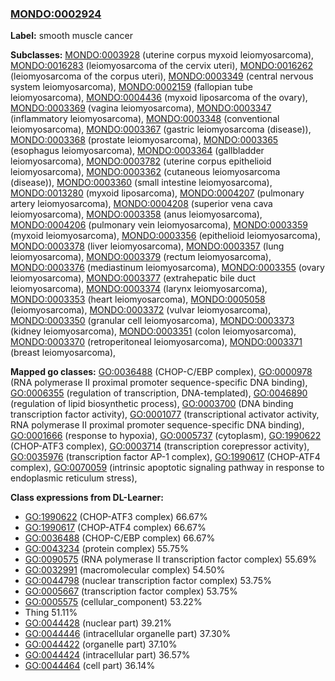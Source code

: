 
### [MONDO:0002924](http://purl.obolibrary.org/obo/MONDO_0002924)
**Label:** smooth muscle cancer

**Subclasses:** [MONDO:0003928](http://purl.obolibrary.org/obo/MONDO_0003928) (uterine corpus myxoid leiomyosarcoma), [MONDO:0016283](http://purl.obolibrary.org/obo/MONDO_0016283) (leiomyosarcoma of the cervix uteri), [MONDO:0016262](http://purl.obolibrary.org/obo/MONDO_0016262) (leiomyosarcoma of the corpus uteri), [MONDO:0003349](http://purl.obolibrary.org/obo/MONDO_0003349) (central nervous system leiomyosarcoma), [MONDO:0002159](http://purl.obolibrary.org/obo/MONDO_0002159) (fallopian tube leiomyosarcoma), [MONDO:0004436](http://purl.obolibrary.org/obo/MONDO_0004436) (myxoid liposarcoma of the ovary), [MONDO:0003369](http://purl.obolibrary.org/obo/MONDO_0003369) (vagina leiomyosarcoma), [MONDO:0003347](http://purl.obolibrary.org/obo/MONDO_0003347) (inflammatory leiomyosarcoma), [MONDO:0003348](http://purl.obolibrary.org/obo/MONDO_0003348) (conventional leiomyosarcoma), [MONDO:0003367](http://purl.obolibrary.org/obo/MONDO_0003367) (gastric leiomyosarcoma (disease)), [MONDO:0003368](http://purl.obolibrary.org/obo/MONDO_0003368) (prostate leiomyosarcoma), [MONDO:0003365](http://purl.obolibrary.org/obo/MONDO_0003365) (esophagus leiomyosarcoma), [MONDO:0003364](http://purl.obolibrary.org/obo/MONDO_0003364) (gallbladder leiomyosarcoma), [MONDO:0003782](http://purl.obolibrary.org/obo/MONDO_0003782) (uterine corpus epithelioid leiomyosarcoma), [MONDO:0003362](http://purl.obolibrary.org/obo/MONDO_0003362) (cutaneous leiomyosarcoma (disease)), [MONDO:0003360](http://purl.obolibrary.org/obo/MONDO_0003360) (small intestine leiomyosarcoma), [MONDO:0013280](http://purl.obolibrary.org/obo/MONDO_0013280) (myxoid liposarcoma), [MONDO:0004207](http://purl.obolibrary.org/obo/MONDO_0004207) (pulmonary artery leiomyosarcoma), [MONDO:0004208](http://purl.obolibrary.org/obo/MONDO_0004208) (superior vena cava leiomyosarcoma), [MONDO:0003358](http://purl.obolibrary.org/obo/MONDO_0003358) (anus leiomyosarcoma), [MONDO:0004206](http://purl.obolibrary.org/obo/MONDO_0004206) (pulmonary vein leiomyosarcoma), [MONDO:0003359](http://purl.obolibrary.org/obo/MONDO_0003359) (myxoid leiomyosarcoma), [MONDO:0003356](http://purl.obolibrary.org/obo/MONDO_0003356) (epithelioid leiomyosarcoma), [MONDO:0003378](http://purl.obolibrary.org/obo/MONDO_0003378) (liver leiomyosarcoma), [MONDO:0003357](http://purl.obolibrary.org/obo/MONDO_0003357) (lung leiomyosarcoma), [MONDO:0003379](http://purl.obolibrary.org/obo/MONDO_0003379) (rectum leiomyosarcoma), [MONDO:0003376](http://purl.obolibrary.org/obo/MONDO_0003376) (mediastinum leiomyosarcoma), [MONDO:0003355](http://purl.obolibrary.org/obo/MONDO_0003355) (ovary leiomyosarcoma), [MONDO:0003377](http://purl.obolibrary.org/obo/MONDO_0003377) (extrahepatic bile duct leiomyosarcoma), [MONDO:0003374](http://purl.obolibrary.org/obo/MONDO_0003374) (larynx leiomyosarcoma), [MONDO:0003353](http://purl.obolibrary.org/obo/MONDO_0003353) (heart leiomyosarcoma), [MONDO:0005058](http://purl.obolibrary.org/obo/MONDO_0005058) (leiomyosarcoma), [MONDO:0003372](http://purl.obolibrary.org/obo/MONDO_0003372) (vulvar leiomyosarcoma), [MONDO:0003350](http://purl.obolibrary.org/obo/MONDO_0003350) (granular cell leiomyosarcoma), [MONDO:0003373](http://purl.obolibrary.org/obo/MONDO_0003373) (kidney leiomyosarcoma), [MONDO:0003351](http://purl.obolibrary.org/obo/MONDO_0003351) (colon leiomyosarcoma), [MONDO:0003370](http://purl.obolibrary.org/obo/MONDO_0003370) (retroperitoneal leiomyosarcoma), [MONDO:0003371](http://purl.obolibrary.org/obo/MONDO_0003371) (breast leiomyosarcoma), 

**Mapped go classes:** [GO:0036488](http://purl.obolibrary.org/obo/GO_0036488) (CHOP-C/EBP complex), [GO:0000978](http://purl.obolibrary.org/obo/GO_0000978) (RNA polymerase II proximal promoter sequence-specific DNA binding), [GO:0006355](http://purl.obolibrary.org/obo/GO_0006355) (regulation of transcription, DNA-templated), [GO:0046890](http://purl.obolibrary.org/obo/GO_0046890) (regulation of lipid biosynthetic process), [GO:0003700](http://purl.obolibrary.org/obo/GO_0003700) (DNA binding transcription factor activity), [GO:0001077](http://purl.obolibrary.org/obo/GO_0001077) (transcriptional activator activity, RNA polymerase II proximal promoter sequence-specific DNA binding), [GO:0001666](http://purl.obolibrary.org/obo/GO_0001666) (response to hypoxia), [GO:0005737](http://purl.obolibrary.org/obo/GO_0005737) (cytoplasm), [GO:1990622](http://purl.obolibrary.org/obo/GO_1990622) (CHOP-ATF3 complex), [GO:0003714](http://purl.obolibrary.org/obo/GO_0003714) (transcription corepressor activity), [GO:0035976](http://purl.obolibrary.org/obo/GO_0035976) (transcription factor AP-1 complex), [GO:1990617](http://purl.obolibrary.org/obo/GO_1990617) (CHOP-ATF4 complex), [GO:0070059](http://purl.obolibrary.org/obo/GO_0070059) (intrinsic apoptotic signaling pathway in response to endoplasmic reticulum stress), 

**Class expressions from DL-Learner:**

- [GO:1990622](http://purl.obolibrary.org/obo/GO_1990622) (CHOP-ATF3 complex) 66.67%
- [GO:1990617](http://purl.obolibrary.org/obo/GO_1990617) (CHOP-ATF4 complex) 66.67%
- [GO:0036488](http://purl.obolibrary.org/obo/GO_0036488) (CHOP-C/EBP complex) 66.67%
- [GO:0043234](http://purl.obolibrary.org/obo/GO_0043234) (protein complex) 55.75%
- [GO:0090575](http://purl.obolibrary.org/obo/GO_0090575) (RNA polymerase II transcription factor complex) 55.69%
- [GO:0032991](http://purl.obolibrary.org/obo/GO_0032991) (macromolecular complex) 54.50%
- [GO:0044798](http://purl.obolibrary.org/obo/GO_0044798) (nuclear transcription factor complex) 53.75%
- [GO:0005667](http://purl.obolibrary.org/obo/GO_0005667) (transcription factor complex) 53.75%
- [GO:0005575](http://purl.obolibrary.org/obo/GO_0005575) (cellular_component) 53.22%
- Thing 51.11%
- [GO:0044428](http://purl.obolibrary.org/obo/GO_0044428) (nuclear part) 39.21%
- [GO:0044446](http://purl.obolibrary.org/obo/GO_0044446) (intracellular organelle part) 37.30%
- [GO:0044422](http://purl.obolibrary.org/obo/GO_0044422) (organelle part) 37.10%
- [GO:0044424](http://purl.obolibrary.org/obo/GO_0044424) (intracellular part) 36.57%
- [GO:0044464](http://purl.obolibrary.org/obo/GO_0044464) (cell part) 36.14%


